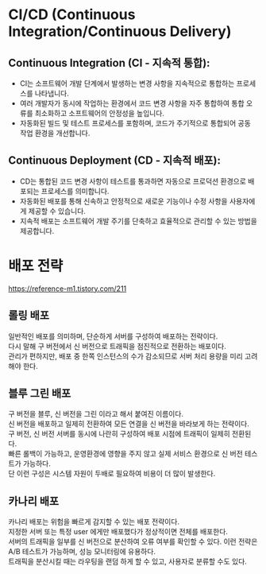 # CI/CD (Continuous Integration/Continuous Delivery)

## Continuous Integration (CI - 지속적 통합):

- CI는 소프트웨어 개발 단계에서 발생하는 변경 사항을 지속적으로 통합하는 프로세스를 나타냅니다.
- 여러 개발자가 동시에 작업하는 환경에서 코드 변경 사항을 자주 통합하여 통합 오류를 최소화하고 소프트웨어의 안정성을 높입니다.
- 자동화된 빌드 및 테스트 프로세스를 포함하며, 코드가 주기적으로 통합되어 공동 작업 환경을 개선합니다.

## Continuous Deployment (CD - 지속적 배포):

- CD는 통합된 코드 변경 사항이 테스트를 통과하면 자동으로 프로덕션 환경으로 배포되는 프로세스를 의미합니다.
- 자동화된 배포를 통해 신속하고 안정적으로 새로운 기능이나 수정 사항을 사용자에게 제공할 수 있습니다.
- 지속적 배포는 소프트웨어 개발 주기를 단축하고 효율적으로 관리할 수 있는 방법을 제공합니다.

# 배포 전략

https://reference-m1.tistory.com/211

## 롤링 배포

일반적인 배포를 의미하며, 단순하게 서버를 구성하여 배포하는 전략이다.  
다시 말해 구 버전에서 신 버전으로 트래픽을 점진적으로 전환하는 배포이다.  
관리가 편하지만, 배포 중 한쪽 인스턴스의 수가 감소되므로 서버 처리 용량을 미리 고려해야 한다.

## 블루 그린 배포

구 버전을 블루, 신 버전을 그린 이라고 해서 붙여진 이름이다.  
신 버전을 배포하고 일제히 전환하여 모든 연결을 신 버전을 바라보게 하는 전략이다.  
구 버전, 신 버전 서버를 동시에 나란히 구성하여 배포 시점에 트래픽이 일제히 전환된다.  
빠른 롤백이 가능하고, 운영환경에 영향을 주지 않고 실제 서비스 환경으로 신 버전 테스트가 가능하다.  
단 이런 구성은 시스템 자원이 두배로 필요하여 비용이 더 많이 발생한다.

## 카나리 배포

카나리 배포는 위험을 빠르게 감지할 수 있는 배포 전략이다.  
지정한 서버 또는 특정 user 에게만 배포했다가 정상적이면 전체를 배포한다.  
서버의 트래픽을 일부를 신 버전으로 분산하여 오류 여부를 확인할 수 있다. 이런 전략은 A/B 테스트가 가능하며, 성능 모니터링에 유용하다.  
트래픽을 분산시킬 때는 라우팅을 랜덤 하게 할 수 있고, 사용자로 분류할 수도 있다.
